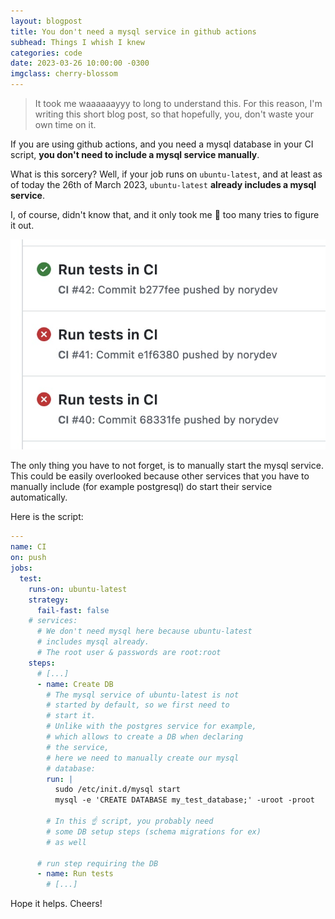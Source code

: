 ```yaml
---
layout: blogpost
title: You don't need a mysql service in github actions
subhead: Things I whish I knew
categories: code
date: 2023-03-26 10:00:00 -0300
imgclass: cherry-blossom
---
```


> It took me waaaaaayyy to long to understand this. For this reason, I'm writing this short blog post, so that hopefully, you, don't waste your own time on it.

If you are using github actions, and you need a mysql database in your CI script, **you don't need to include a mysql service manually**.

What is this sorcery? Well, if your job runs on `ubuntu-latest`, and at least as of today the 26th of March 2023, `ubuntu-latest` **already includes a mysql service**.

I, of course, didn't know that, and it only took me 🤬 too many tries to figure it out.

<p style="text-align: center"><img src="/img/posts/many_tries.jpg" alt="42 tries to setup mysql" class="two-third" /></p>

The only thing you have to not forget, is to manually start the mysql service. This could be easily overlooked because other services that you have to manually include (for example postgresql) do start their service automatically.

Here is the script:

```yaml
---
name: CI
on: push
jobs:
  test:
    runs-on: ubuntu-latest
    strategy:
      fail-fast: false
    # services:
      # We don't need mysql here because ubuntu-latest
      # includes mysql already.
      # The root user & passwords are root:root
    steps:
      # [...]
      - name: Create DB
        # The mysql service of ubuntu-latest is not
        # started by default, so we first need to
        # start it.
        # Unlike with the postgres service for example,
        # which allows to create a DB when declaring
        # the service,
        # here we need to manually create our mysql
        # database:
        run: |
          sudo /etc/init.d/mysql start
          mysql -e 'CREATE DATABASE my_test_database;' -uroot -proot

        # In this ☝️ script, you probably need
        # some DB setup steps (schema migrations for ex)
        # as well

      # run step requiring the DB
      - name: Run tests
        # [...]
```

Hope it helps. Cheers!

